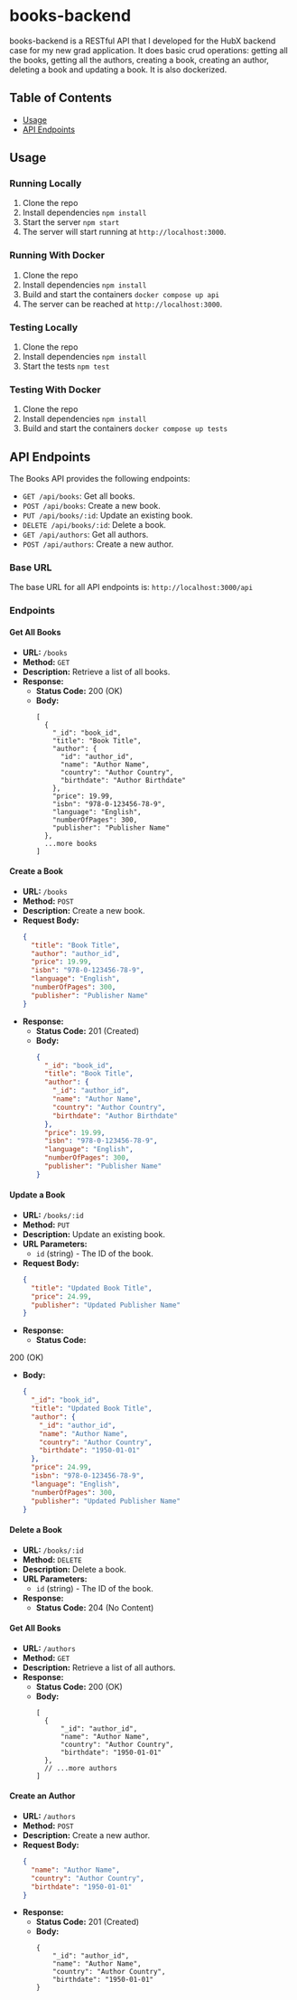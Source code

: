 # books-backend

books-backend is a RESTful API that I developed for the HubX backend case for my new grad application. It does basic crud operations: getting all the books, getting all the authors,
creating a book, creating an author, deleting a book and updating a book. It is also dockerized.

## Table of Contents

- [Usage](#usage)
- [API Endpoints](#api-endpoints)

## Usage
### Running Locally
1. Clone the repo
2. Install dependencies `npm install`
3. Start the server `npm start`
4. The server will start running at `http://localhost:3000`.

### Running With Docker
1. Clone the repo
2. Install dependencies `npm install`
3. Build and start the containers `docker compose up api`
4. The server can be reached at `http://localhost:3000`.

### Testing Locally
1. Clone the repo
2. Install dependencies `npm install`
3. Start the tests `npm test`

### Testing With Docker
1. Clone the repo
2. Install dependencies `npm install`
3. Build and start the containers `docker compose up tests`

## API Endpoints

The Books API provides the following endpoints:

- `GET /api/books`: Get all books.
- `POST /api/books`: Create a new book.
- `PUT /api/books/:id`: Update an existing book.
- `DELETE /api/books/:id`: Delete a book.
- `GET /api/authors`: Get all authors.
- `POST /api/authors`: Create a new author. 

### Base URL

The base URL for all API endpoints is: `http://localhost:3000/api`

### Endpoints

#### Get All Books

- **URL:** `/books`
- **Method:** `GET`
- **Description:** Retrieve a list of all books.
- **Response:**
  - **Status Code:** 200 (OK)
  - **Body:**
    ```
    [
      {
        "_id": "book_id",
        "title": "Book Title",
        "author": {
          "id": "author_id",
          "name": "Author Name",
          "country": "Author Country",
          "birthdate": "Author Birthdate"
        },
        "price": 19.99,
        "isbn": "978-0-123456-78-9",
        "language": "English",
        "numberOfPages": 300,
        "publisher": "Publisher Name"
      },
      ...more books
    ]
    ```
#### Create a Book

- **URL:** `/books`
- **Method:** `POST`
- **Description:** Create a new book.
- **Request Body:**
  ```json
  {
    "title": "Book Title",
    "author": "author_id",
    "price": 19.99,
    "isbn": "978-0-123456-78-9",
    "language": "English",
    "numberOfPages": 300,
    "publisher": "Publisher Name"
  }
  ```
- **Response:**
  - **Status Code:** 201 (Created)
  - **Body:**
    ```json
    {
      "_id": "book_id",
      "title": "Book Title",
      "author": {
        "_id": "author_id",
        "name": "Author Name",
        "country": "Author Country",
        "birthdate": "Author Birthdate"
      },
      "price": 19.99,
      "isbn": "978-0-123456-78-9",
      "language": "English",
      "numberOfPages": 300,
      "publisher": "Publisher Name"
    }
    ```

#### Update a Book

- **URL:** `/books/:id`
- **Method:** `PUT`
- **Description:** Update an existing book.
- **URL Parameters:**
  - `id` (string) - The ID of the book.
- **Request Body:**
  ```json
  {
    "title": "Updated Book Title",
    "price": 24.99,
    "publisher": "Updated Publisher Name"
  }
  ```
- **Response:**
  - **Status Code:**

 200 (OK)
  - **Body:**
    ```json
    {
      "_id": "book_id",
      "title": "Updated Book Title",
      "author": {
        "_id": "author_id",
        "name": "Author Name",
        "country": "Author Country",
        "birthdate": "1950-01-01"
      },
      "price": 24.99,
      "isbn": "978-0-123456-78-9",
      "language": "English",
      "numberOfPages": 300,
      "publisher": "Updated Publisher Name"
    }
    ```

#### Delete a Book

- **URL:** `/books/:id`
- **Method:** `DELETE`
- **Description:** Delete a book.
- **URL Parameters:**
  - `id` (string) - The ID of the book.
- **Response:**
  - **Status Code:** 204 (No Content)
    
#### Get All Books

- **URL:** `/authors`
- **Method:** `GET`
- **Description:** Retrieve a list of all authors.
- **Response:**
  - **Status Code:** 200 (OK)
  - **Body:**
    ```
    [
      {
          "_id": "author_id",
          "name": "Author Name",
          "country": "Author Country",
          "birthdate": "1950-01-01"
      },
      // ...more authors
    ]
    ```

#### Create an Author

- **URL:** `/authors`
- **Method:** `POST`
- **Description:** Create a new author.
- **Request Body:**
  ```json
  {
    "name": "Author Name",
    "country": "Author Country",
    "birthdate": "1950-01-01"
  }
  ```
- **Response:**
  - **Status Code:** 201 (Created)
  - **Body:**
    ```
    {
        "_id": "author_id",
        "name": "Author Name",
        "country": "Author Country",
        "birthdate": "1950-01-01"
    }
    ```
